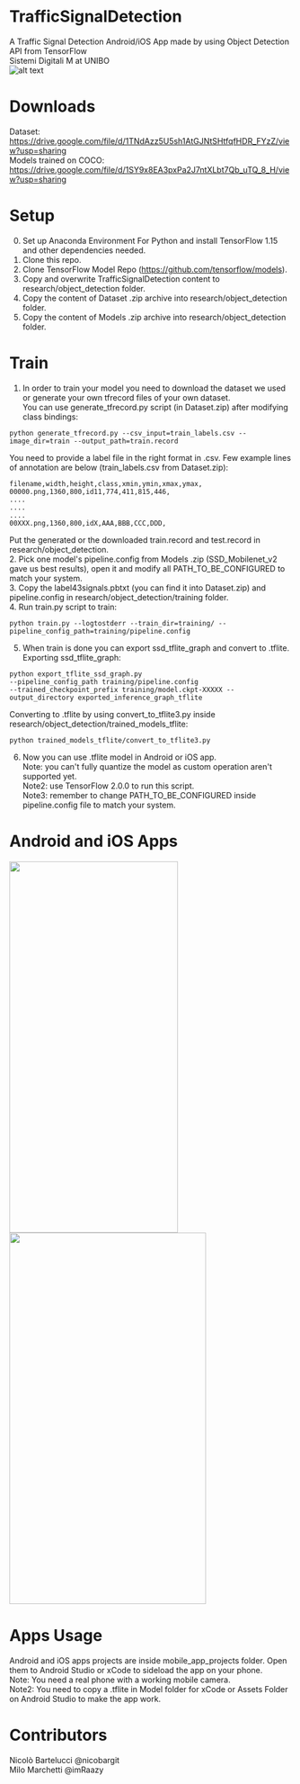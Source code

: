 # TrafficSignalDetection
A Traffic Signal Detection Android/iOS App made by using Object Detection API from TensorFlow<br>Sistemi Digitali M at UNIBO<br>![alt text](https://github.com/nicobargit/TrafficSignalDetection/blob/master/images/logo.png)
# Downloads
Dataset: https://drive.google.com/file/d/1TNdAzz5U5sh1AtGJNtSHtfqfHDR_FYzZ/view?usp=sharing<br>
Models trained on COCO: https://drive.google.com/file/d/1SY9x8EA3pxPa2J7ntXLbt7Qb_uTQ_8_H/view?usp=sharing
# Setup
0. Set up Anaconda Environment For Python and install TensorFlow 1.15 and other dependencies needed.<br>
1. Clone this repo.<br>
2. Clone TensorFlow Model Repo (https://github.com/tensorflow/models).<br>
3. Copy and overwrite TrafficSignalDetection content to research/object_detection folder.<br>
4. Copy the content of Dataset .zip archive into research/object_detection folder.<br>
5. Copy the content of Models .zip archive into research/object_detection folder.<br>
# Train
1. In order to train your model you need to download the dataset we used or generate your own tfrecord files of your own dataset.<br>
You can use generate_tfrecord.py script (in Dataset.zip) after modifying class bindings:
```
python generate_tfrecord.py --csv_input=train_labels.csv --image_dir=train --output_path=train.record
```
You need to provide a label file in the right format in .csv. 
Few example lines of annotation are below (train_labels.csv from Dataset.zip):
``` 
filename,width,height,class,xmin,ymin,xmax,ymax,
00000.png,1360,800,id11,774,411,815,446, 
....
....
....
00XXX.png,1360,800,idX,AAA,BBB,CCC,DDD,
```
Put the generated or the downloaded train.record and test.record in research/object_detection.<br>
2. Pick one model's pipeline.config from Models .zip (SSD_Mobilenet_v2 gave us best results), open it and modify all PATH_TO_BE_CONFIGURED to match your system. <br>
3. Copy the label43signals.pbtxt (you can find it into Dataset.zip) and pipeline.config in research/object_detection/training folder.<br>
4. Run train.py script to train:
```
python train.py --logtostderr --train_dir=training/ --pipeline_config_path=training/pipeline.config
```
5. When train is done you can export ssd_tflite_graph and convert to .tflite.<br>
Exporting ssd_tflite_graph:
```
python export_tflite_ssd_graph.py 
--pipeline_config_path training/pipeline.config 
--trained_checkpoint_prefix training/model.ckpt-XXXXX --output_directory exported_inference_graph_tflite 
```
Converting to .tflite by using convert_to_tflite3.py inside research/object_detection/trained_models_tflite:
```
python trained_models_tflite/convert_to_tflite3.py
```
6. Now you can use .tflite model in Android or iOS app.<br>
Note: you can't fully quantize the model as custom operation aren't supported yet.<br>
Note2: use TensorFlow 2.0.0 to run this script.<br>
Note3: remember to change PATH_TO_BE_CONFIGURED inside pipeline.config file to match your system.
# Android and iOS Apps
<img src="https://github.com/nicobargit/TrafficSignalDetection/blob/master/images/ios.PNG" width="300" height="660">
<img src="https://github.com/nicobargit/TrafficSignalDetection/blob/master/images/android.jpeg" width="350" height="660">

# Apps Usage 
Android and iOS apps projects are inside mobile_app_projects folder. Open them to Android Studio or xCode to sideload the app on your phone.<br>
Note: You need a real phone with a working mobile camera.<br>
Note2: You need to copy a .tflite in Model folder for xCode or Assets Folder on Android Studio to make the app work.
# Contributors
Nicolò Bartelucci @nicobargit<br>Milo Marchetti @imRaazy
